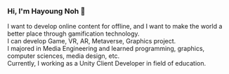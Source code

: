 ### Hi, I'm Hayoung Noh 👋  

I want to develop online content for offline, and I want to make the world a better place through gamification technology.   
I can develop Game, VR, AR, Metaverse, Graphics project.  
I majored in Media Engineering and learned programming, graphics, computer sciences, media design, etc.  
Currently, I working as a Unity Client Developer in field of education.  

<!--
**watertree34/watertree34** is a ✨ _special_ ✨ repository because its `README.md` (this file) appears on your GitHub profile.

Here are some ideas to get you started:

- 🔭 I’m currently working on ...
- 🌱 I’m currently learning ...
- 👯 I’m looking to collaborate on ...
- 🤔 I’m looking for help with ...
- 💬 Ask me about ...
- 📫 How to reach me: ...
- 😄 Pronouns: ...
- ⚡ Fun fact: ...
-->
